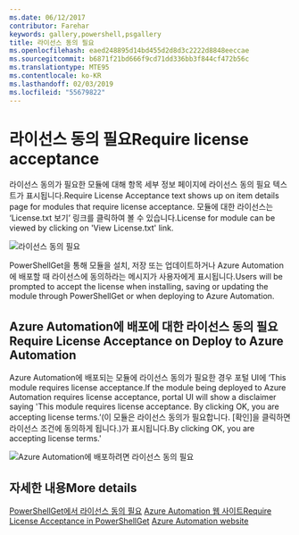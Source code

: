 ```yaml
---
ms.date: 06/12/2017
contributor: Farehar
keywords: gallery,powershell,psgallery
title: 라이선스 동의 필요
ms.openlocfilehash: eaed248895d14bd455d2d8d3c2222d8848eeccae
ms.sourcegitcommit: b6871f21bd666f9cd71dd336bb3f844cf472b56c
ms.translationtype: MTE95
ms.contentlocale: ko-KR
ms.lasthandoff: 02/03/2019
ms.locfileid: "55679822"
---
```

# <a name="require-license-acceptance"></a><span data-ttu-id="7483e-103">라이선스 동의 필요</span><span class="sxs-lookup"><span data-stu-id="7483e-103">Require license acceptance</span></span>

<span data-ttu-id="7483e-104">라이선스 동의가 필요한 모듈에 대해 항목 세부 정보 페이지에 라이선스 동의 필요 텍스트가 표시됩니다.</span><span class="sxs-lookup"><span data-stu-id="7483e-104">Require License Acceptance text shows up on item details page for modules that require license acceptance.</span></span> <span data-ttu-id="7483e-105">모듈에 대한 라이선스는 ‘License.txt 보기’ 링크를 클릭하여 볼 수 있습니다.</span><span class="sxs-lookup"><span data-stu-id="7483e-105">License for module can be viewed by clicking on 'View License.txt' link.</span></span>

![라이선스 동의 필요](../../Images/RequireLicenseAcceptance.png)

<span data-ttu-id="7483e-107">PowerShellGet을 통해 모듈을 설치, 저장 또는 업데이트하거나 Azure Automation에 배포할 때 라이선스에 동의하라는 메시지가 사용자에게 표시됩니다.</span><span class="sxs-lookup"><span data-stu-id="7483e-107">Users will be prompted to accept the license when installing, saving or updating the module through PowerShellGet or when deploying to Azure Automation.</span></span>

## <a name="require-license-acceptance-on-deploy-to-azure-automation"></a><span data-ttu-id="7483e-108">Azure Automation에 배포에 대한 라이선스 동의 필요</span><span class="sxs-lookup"><span data-stu-id="7483e-108">Require License Acceptance on Deploy to Azure Automation</span></span>

<span data-ttu-id="7483e-109">Azure Automation에 배포되는 모듈에 라이선스 동의가 필요한 경우 포털 UI에 ‘This module requires license acceptance.</span><span class="sxs-lookup"><span data-stu-id="7483e-109">If the module being deployed to Azure Automation requires license acceptance, portal UI will show a disclaimer saying 'This module requires license acceptance.</span></span> <span data-ttu-id="7483e-110">By clicking OK, you are accepting license terms.’(이 모듈은 라이선스 동의가 필요합니다. [확인]을 클릭하면 라이선스 조건에 동의하게 됩니다.)가 표시됩니다.</span><span class="sxs-lookup"><span data-stu-id="7483e-110">By clicking OK, you are accepting license terms.'</span></span>

![Azure Automation에 배포하려면 라이선스 동의 필요](../../Images/DeployToAzureAutomationRequireLicenseAcceptanceDisclaimer.png)

## <a name="more-details"></a><span data-ttu-id="7483e-112">자세한 내용</span><span class="sxs-lookup"><span data-stu-id="7483e-112">More details</span></span>

<span data-ttu-id="7483e-113">[PowerShellGet에서 라이선스 동의 필요](../../concepts/module-license-acceptance.md)
[Azure Automation 웹 사이트](/azure/automation)</span><span class="sxs-lookup"><span data-stu-id="7483e-113">[Require License Acceptance in PowerShellGet](../../concepts/module-license-acceptance.md)
[Azure Automation website](/azure/automation)</span></span>

